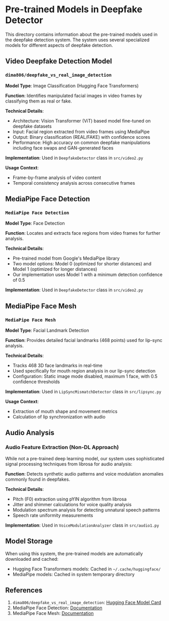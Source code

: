 # Pre-trained Models in Deepfake Detector

This directory contains information about the pre-trained models used in the deepfake detection system. The system uses several specialized models for different aspects of deepfake detection.

## Video Deepfake Detection Model

### `dima806/deepfake_vs_real_image_detection`

**Model Type**: Image Classification (Hugging Face Transformers)

**Function**: Identifies manipulated facial images in video frames by classifying them as real or fake.

**Technical Details**:
- Architecture: Vision Transformer (ViT) based model fine-tuned on deepfake datasets
- Input: Facial region extracted from video frames using MediaPipe
- Output: Binary classification (REAL/FAKE) with confidence scores
- Performance: High accuracy on common deepfake manipulations including face swaps and GAN-generated faces

**Implementation**: Used in `DeepfakeDetector` class in `src/video2.py`

**Usage Context**: 
- Frame-by-frame analysis of video content
- Temporal consistency analysis across consecutive frames

## MediaPipe Face Detection

### `MediaPipe Face Detection`

**Model Type**: Face Detection

**Function**: Locates and extracts face regions from video frames for further analysis.

**Technical Details**:
- Pre-trained model from Google's MediaPipe library
- Two model options: Model 0 (optimized for shorter distances) and Model 1 (optimized for longer distances)
- Our implementation uses Model 1 with a minimum detection confidence of 0.5

**Implementation**: Used in `DeepfakeDetector` class in `src/video2.py`

## MediaPipe Face Mesh

### `MediaPipe Face Mesh`

**Model Type**: Facial Landmark Detection

**Function**: Provides detailed facial landmarks (468 points) used for lip-sync analysis.

**Technical Details**:
- Tracks 468 3D face landmarks in real-time
- Used specifically for mouth region analysis in our lip-sync detection
- Configuration: Static image mode disabled, maximum 1 face, with 0.5 confidence thresholds

**Implementation**: Used in `LipSyncMismatchDetector` class in `src/lipsync.py`

**Usage Context**:
- Extraction of mouth shape and movement metrics
- Calculation of lip synchronization with audio

## Audio Analysis

### Audio Feature Extraction (Non-DL Approach)

While not a pre-trained deep learning model, our system uses sophisticated signal processing techniques from librosa for audio analysis:

**Function**: Detects synthetic audio patterns and voice modulation anomalies commonly found in deepfakes.

**Technical Details**:
- Pitch (F0) extraction using pYIN algorithm from librosa
- Jitter and shimmer calculations for voice quality analysis
- Modulation spectrum analysis for detecting unnatural speech patterns
- Speech rate uniformity measurements

**Implementation**: Used in `VoiceModulationAnalyzer` class in `src/audio1.py`

## Model Storage

When using this system, the pre-trained models are automatically downloaded and cached:

- Hugging Face Transformers models: Cached in `~/.cache/huggingface/`
- MediaPipe models: Cached in system temporary directory

## References

1. `dima806/deepfake_vs_real_image_detection`: [Hugging Face Model Card](https://huggingface.co/dima806/deepfake_vs_real_image_detection)
2. MediaPipe Face Detection: [Documentation](https://developers.google.com/mediapipe/solutions/vision/face_detector)
3. MediaPipe Face Mesh: [Documentation](https://developers.google.com/mediapipe/solutions/vision/face_landmarker)
